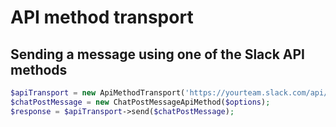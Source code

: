 API method transport
====================

## Sending a message using one of the Slack API methods

```php
$apiTransport = new ApiMethodTransport('https://yourteam.slack.com/api/yourApiTokenHere');
$chatPostMessage = new ChatPostMessageApiMethod($options);
$response = $apiTransport->send($chatPostMessage);
```
